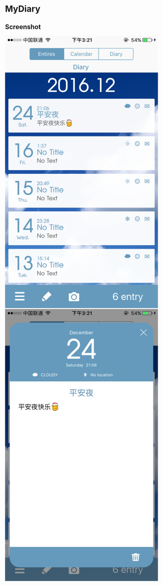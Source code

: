 # MyDiary
## Screenshot
[![screen](https://github.com/shakuganns/MyDiary/blob/master/art/p1.png)](https://github.com/shakuganns/MyDiary)
[![screen](https://github.com/shakuganns/MyDiary/blob/master/art/p2.png)](https://github.com/shakuganns/MyDiary)